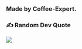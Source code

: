 ### Made by Coffee-Expert.
### ✍️ Random Dev Quote
![](https://quotes-github-readme.vercel.app/api?type=horizontal&theme=radical)
  
<!-- Proudly created with GPRM ( https://gprm.itsvg.in ) -->
